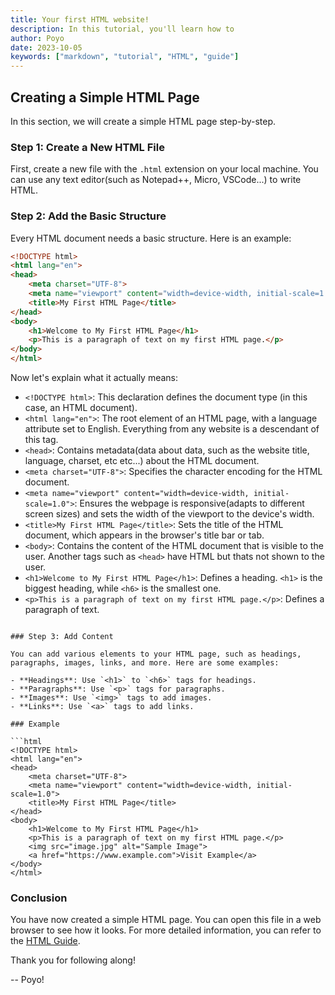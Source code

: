```yaml
---
title: Your first HTML website!
description: In this tutorial, you'll learn how to 
author: Poyo
date: 2023-10-05
keywords: ["markdown", "tutorial", "HTML", "guide"]
---
```


## Creating a Simple HTML Page

In this section, we will create a simple HTML page step-by-step.

### Step 1: Create a New HTML File

First, create a new file with the `.html` extension on your local machine. You can use any text editor(such as Notepad++, Micro, VSCode...) to write HTML.

### Step 2: Add the Basic Structure

Every HTML document needs a basic structure. Here is an example:

```html
<!DOCTYPE html>
<html lang="en">
<head>
    <meta charset="UTF-8">
    <meta name="viewport" content="width=device-width, initial-scale=1.0">
    <title>My First HTML Page</title>
</head>
<body>
    <h1>Welcome to My First HTML Page</h1>
    <p>This is a paragraph of text on my first HTML page.</p>
</body>
</html>
```

Now let's explain what it actually means:

- `<!DOCTYPE html>`: This declaration defines the document type (in this case, an HTML document).
- `<html lang="en">`: The root element of an HTML page, with a language attribute set to English. Everything from any website is a descendant of this tag.
- `<head>`: Contains metadata(data about data, such as the website title, language, charset, etc etc...) about the HTML document.
- `<meta charset="UTF-8">`: Specifies the character encoding for the HTML document.
- `<meta name="viewport" content="width=device-width, initial-scale=1.0">`: Ensures the webpage is responsive(adapts to different screen sizes) and sets the width of the viewport to the device's width.
- `<title>My First HTML Page</title>`: Sets the title of the HTML document, which appears in the browser's title bar or tab.
- `<body>`: Contains the content of the HTML document that is visible to the user. Another tags such as `<head>` have HTML but thats not shown to the user.
- `<h1>Welcome to My First HTML Page</h1>`: Defines a heading. `<h1>` is the biggest heading, while `<h6>` is the smallest one.
- `<p>This is a paragraph of text on my first HTML page.</p>`: Defines a paragraph of text.
```

### Step 3: Add Content

You can add various elements to your HTML page, such as headings, paragraphs, images, links, and more. Here are some examples:

- **Headings**: Use `<h1>` to `<h6>` tags for headings.
- **Paragraphs**: Use `<p>` tags for paragraphs.
- **Images**: Use `<img>` tags to add images.
- **Links**: Use `<a>` tags to add links.

### Example

```html
<!DOCTYPE html>
<html lang="en">
<head>
    <meta charset="UTF-8">
    <meta name="viewport" content="width=device-width, initial-scale=1.0">
    <title>My First HTML Page</title>
</head>
<body>
    <h1>Welcome to My First HTML Page</h1>
    <p>This is a paragraph of text on my first HTML page.</p>
    <img src="image.jpg" alt="Sample Image">
    <a href="https://www.example.com">Visit Example</a>
</body>
</html>
```

### Conclusion

You have now created a simple HTML page. You can open this file in a web browser to see how it looks. For more detailed information, you can refer to the [HTML Guide](https://developer.mozilla.org/en-US/docs/Web/HTML).

Thank you for following along!

-- Poyo!
